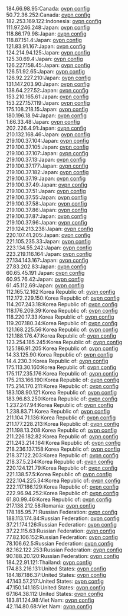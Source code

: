 184.66.98.95:Canada: [ovpn config](vpn/184_66_98_95.ovpn)  
50.72.36.252:Canada: [ovpn config](vpn/50_72_36_252.ovpn)  
182.253.169.122:Indonesia: [ovpn config](vpn/182_253_169_122.ovpn)  
111.97.246.248:Japan: [ovpn config](vpn/111_97_246_248.ovpn)  
118.86.179.98:Japan: [ovpn config](vpn/118_86_179_98.ovpn)  
118.87.151.4:Japan: [ovpn config](vpn/118_87_151_4.ovpn)  
121.83.91.167:Japan: [ovpn config](vpn/121_83_91_167.ovpn)  
124.214.94.125:Japan: [ovpn config](vpn/124_214_94_125.ovpn)  
125.30.69.4:Japan: [ovpn config](vpn/125_30_69_4.ovpn)  
126.227.158.45:Japan: [ovpn config](vpn/126_227_158_45.ovpn)  
126.51.92.65:Japan: [ovpn config](vpn/126_51_92_65.ovpn)  
126.92.227.210:Japan: [ovpn config](vpn/126_92_227_210.ovpn)  
131.147.203.90:Japan: [ovpn config](vpn/131_147_203_90.ovpn)  
138.64.227.52:Japan: [ovpn config](vpn/138_64_227_52.ovpn)  
153.210.165.61:Japan: [ovpn config](vpn/153_210_165_61.ovpn)  
153.227.157.119:Japan: [ovpn config](vpn/153_227_157_119.ovpn)  
175.108.218.15:Japan: [ovpn config](vpn/175_108_218_15.ovpn)  
180.196.18.94:Japan: [ovpn config](vpn/180_196_18_94.ovpn)  
1.66.33.48:Japan: [ovpn config](vpn/1_66_33_48.ovpn)  
202.226.4.91:Japan: [ovpn config](vpn/202_226_4_91.ovpn)  
210.132.168.46:Japan: [ovpn config](vpn/210_132_168_46.ovpn)  
219.100.37.104:Japan: [ovpn config](vpn/219_100_37_104.ovpn)  
219.100.37.105:Japan: [ovpn config](vpn/219_100_37_105.ovpn)  
219.100.37.107:Japan: [ovpn config](vpn/219_100_37_107.ovpn)  
219.100.37.13:Japan: [ovpn config](vpn/219_100_37_13.ovpn)  
219.100.37.177:Japan: [ovpn config](vpn/219_100_37_177.ovpn)  
219.100.37.182:Japan: [ovpn config](vpn/219_100_37_182.ovpn)  
219.100.37.19:Japan: [ovpn config](vpn/219_100_37_19.ovpn)  
219.100.37.49:Japan: [ovpn config](vpn/219_100_37_49.ovpn)  
219.100.37.51:Japan: [ovpn config](vpn/219_100_37_51.ovpn)  
219.100.37.55:Japan: [ovpn config](vpn/219_100_37_55.ovpn)  
219.100.37.58:Japan: [ovpn config](vpn/219_100_37_58.ovpn)  
219.100.37.86:Japan: [ovpn config](vpn/219_100_37_86.ovpn)  
219.100.37.87:Japan: [ovpn config](vpn/219_100_37_87.ovpn)  
219.100.37.96:Japan: [ovpn config](vpn/219_100_37_96.ovpn)  
219.124.213.238:Japan: [ovpn config](vpn/219_124_213_238.ovpn)  
220.107.41.205:Japan: [ovpn config](vpn/220_107_41_205.ovpn)  
221.105.235.33:Japan: [ovpn config](vpn/221_105_235_33.ovpn)  
223.134.55.242:Japan: [ovpn config](vpn/223_134_55_242.ovpn)  
223.219.116.164:Japan: [ovpn config](vpn/223_219_116_164.ovpn)  
27.134.143.167:Japan: [ovpn config](vpn/27_134_143_167.ovpn)  
27.83.202.83:Japan: [ovpn config](vpn/27_83_202_83.ovpn)  
60.65.45.191:Japan: [ovpn config](vpn/60_65_45_191.ovpn)  
60.95.76.42:Japan: [ovpn config](vpn/60_95_76_42.ovpn)  
61.45.112.69:Japan: [ovpn config](vpn/61_45_112_69.ovpn)  
112.165.12.162:Korea Republic of: [ovpn config](vpn/112_165_12_162.ovpn)  
112.172.229.150:Korea Republic of: [ovpn config](vpn/112_172_229_150.ovpn)  
114.207.243.18:Korea Republic of: [ovpn config](vpn/114_207_243_18.ovpn)  
118.176.209.39:Korea Republic of: [ovpn config](vpn/118_176_209_39.ovpn)  
118.220.17.33:Korea Republic of: [ovpn config](vpn/118_220_17_33.ovpn)  
119.207.180.34:Korea Republic of: [ovpn config](vpn/119_207_180_34.ovpn)  
121.168.225.56:Korea Republic of: [ovpn config](vpn/121_168_225_56.ovpn)  
121.188.176.47:Korea Republic of: [ovpn config](vpn/121_188_176_47.ovpn)  
123.254.185.245:Korea Republic of: [ovpn config](vpn/123_254_185_245.ovpn)  
125.186.91.205:Korea Republic of: [ovpn config](vpn/125_186_91_205.ovpn)  
14.33.125.90:Korea Republic of: [ovpn config](vpn/14_33_125_90.ovpn)  
14.4.230.3:Korea Republic of: [ovpn config](vpn/14_4_230_3.ovpn)  
175.113.30.160:Korea Republic of: [ovpn config](vpn/175_113_30_160.ovpn)  
175.117.235.176:Korea Republic of: [ovpn config](vpn/175_117_235_176.ovpn)  
175.213.166.190:Korea Republic of: [ovpn config](vpn/175_213_166_190.ovpn)  
175.214.170.211:Korea Republic of: [ovpn config](vpn/175_214_170_211.ovpn)  
183.108.90.121:Korea Republic of: [ovpn config](vpn/183_108_90_121.ovpn)  
183.96.83.250:Korea Republic of: [ovpn config](vpn/183_96_83_250.ovpn)  
1.237.247.94:Korea Republic of: [ovpn config](vpn/1_237_247_94.ovpn)  
1.238.83.71:Korea Republic of: [ovpn config](vpn/1_238_83_71.ovpn)  
211.104.71.136:Korea Republic of: [ovpn config](vpn/211_104_71_136.ovpn)  
211.177.228.213:Korea Republic of: [ovpn config](vpn/211_177_228_213.ovpn)  
211.198.13.208:Korea Republic of: [ovpn config](vpn/211_198_13_208.ovpn)  
211.226.182.82:Korea Republic of: [ovpn config](vpn/211_226_182_82.ovpn)  
211.243.214.164:Korea Republic of: [ovpn config](vpn/211_243_214_164.ovpn)  
218.236.137.158:Korea Republic of: [ovpn config](vpn/218_236_137_158.ovpn)  
218.37.122.203:Korea Republic of: [ovpn config](vpn/218_37_122_203.ovpn)  
218.37.5.234:Korea Republic of: [ovpn config](vpn/218_37_5_234.ovpn)  
220.124.121.79:Korea Republic of: [ovpn config](vpn/220_124_121_79.ovpn)  
221.138.57.5:Korea Republic of: [ovpn config](vpn/221_138_57_5.ovpn)  
222.104.225.34:Korea Republic of: [ovpn config](vpn/222_104_225_34.ovpn)  
222.117.186.129:Korea Republic of: [ovpn config](vpn/222_117_186_129.ovpn)  
222.96.94.252:Korea Republic of: [ovpn config](vpn/222_96_94_252.ovpn)  
61.80.99.46:Korea Republic of: [ovpn config](vpn/61_80_99_46.ovpn)  
217.138.212.58:Romania: [ovpn config](vpn/217_138_212_58.ovpn)  
178.185.95.71:Russian Federation: [ovpn config](vpn/178_185_95_71.ovpn)  
188.113.174.84:Russian Federation: [ovpn config](vpn/188_113_174_84.ovpn)  
37.21.174.126:Russian Federation: [ovpn config](vpn/37_21_174_126.ovpn)  
37.22.115.63:Russian Federation: [ovpn config](vpn/37_22_115_63.ovpn)  
77.82.106.152:Russian Federation: [ovpn config](vpn/77_82_106_152.ovpn)  
78.106.62.5:Russian Federation: [ovpn config](vpn/78_106_62_5.ovpn)  
82.162.122.253:Russian Federation: [ovpn config](vpn/82_162_122_253.ovpn)  
90.188.20.120:Russian Federation: [ovpn config](vpn/90_188_20_120.ovpn)  
184.22.91.121:Thailand: [ovpn config](vpn/184_22_91_121.ovpn)  
174.83.216.131:United States: [ovpn config](vpn/174_83_216_131.ovpn)  
184.187.186.37:United States: [ovpn config](vpn/184_187_186_37.ovpn)  
47.143.57.217:United States: [ovpn config](vpn/47_143_57_217.ovpn)  
47.150.141.185:United States: [ovpn config](vpn/47_150_141_185.ovpn)  
67.164.38.112:United States: [ovpn config](vpn/67_164_38_112.ovpn)  
183.81.124.98:Viet Nam: [ovpn config](vpn/183_81_124_98.ovpn)  
42.114.80.68:Viet Nam: [ovpn config](vpn/42_114_80_68.ovpn)  
